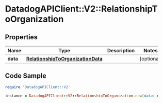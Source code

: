 # DatadogAPIClient::V2::RelationshipToOrganization

## Properties

Name | Type | Description | Notes
------------ | ------------- | ------------- | -------------
**data** | [**RelationshipToOrganizationData**](RelationshipToOrganizationData.md) |  | [optional] 

## Code Sample

```ruby
require 'DatadogAPIClient::V2'

instance = DatadogAPIClient::V2::RelationshipToOrganization.new(data: null)
```


